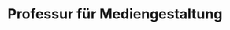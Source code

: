 ---
title: Professur für Mediengestaltung
link: https://mg.inf.tu-dresden.de
description: website of the chair of media design at Technische Universität Dresden where I did my PhD from 2009 &ndash; 2014 and continued to work at as post-doc until January 2019.
---